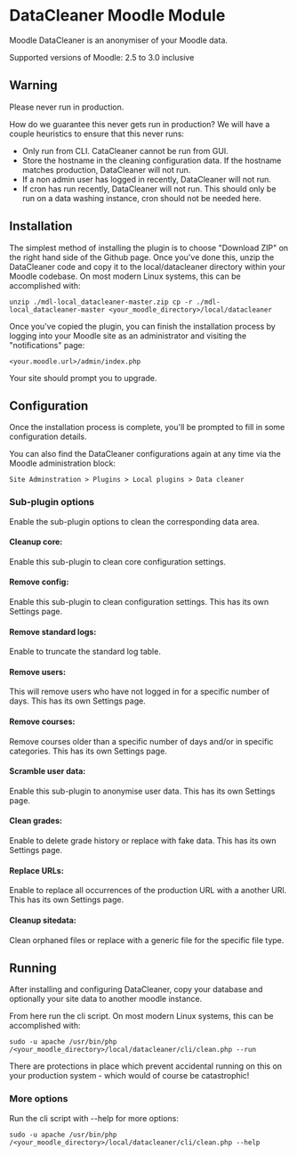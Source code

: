 # DataCleaner Moodle Module

Moodle DataCleaner is an anonymiser of your Moodle data.

Supported versions of Moodle: 2.5 to 3.0 inclusive

## Warning

Please never run in production.

How do we guarantee this never gets run in production? We will have a couple heuristics to ensure that this never runs:

* Only run from CLI. CataCleaner cannot be run from GUI.
* Store the hostname in the cleaning configuration data. If the hostname matches production, DataCleaner will not run.
* If a non admin user has logged in recently, DataCleaner will not run.
* If cron has run recently, DataCleaner will not run. This should only be run on a data washing instance, cron should not be needed here.

## Installation

The simplest method of installing the plugin is to choose "Download ZIP" on the right hand side of the Github page. Once you've done this, unzip the DataCleaner code and copy it to the local/datacleaner directory within your Moodle codebase. On most modern Linux systems, this can be accomplished with:

`unzip ./mdl-local_datacleaner-master.zip
cp -r ./mdl-local_datacleaner-master <your_moodle_directory>/local/datacleaner`

Once you've copied the plugin, you can finish the installation process by logging into your Moodle site as an administrator and visiting the "notifications" page:

`<your.moodle.url>/admin/index.php`

Your site should prompt you to upgrade.

## Configuration

Once the installation process is complete, you'll be prompted to fill in some configuration details.

 You can also find the DataCleaner configurations again at any time via the Moodle administration block:

`Site Adminstration > Plugins > Local plugins > Data cleaner`

### Sub-plugin options

Enable the sub-plugin options to clean the corresponding data area.

#### Cleanup core:

Enable this sub-plugin to clean core configuration settings.

#### Remove config:

Enable this sub-plugin to clean configuration settings. This has its own Settings page.

#### Remove standard logs:

Enable to truncate the standard log table.

#### Remove users:

This will remove users who have not logged in for a specific number of days. This has its own Settings page.

#### Remove courses:

Remove courses older than a specific number of days and/or in specific categories. This has its own Settings page.

#### Scramble user data:

Enable this sub-plugin to anonymise user data. This has its own Settings page.

#### Clean grades:

Enable to delete grade history or replace with fake data. This has its own Settings page.

#### Replace URLs:

Enable to replace all occurrences of the production URL with a another URl. This has its own Settings page.

#### Cleanup sitedata:

Clean orphaned files or replace with a generic file for the specific file type.

## Running

After installing and configuring DataCleaner, copy your database and optionally your site data to another moodle instance.

From here run the cli script. On most modern Linux systems, this can be accomplished with:

`sudo -u apache /usr/bin/php /<your_moodle_directory>/local/datacleaner/cli/clean.php --run`

There are protections in place which prevent accidental running on this on your production system - which would of course be catastrophic!

### More options

Run the cli script with --help for more options:

`sudo -u apache /usr/bin/php /<your_moodle_directory>/local/datacleaner/cli/clean.php --help`

